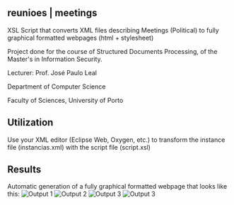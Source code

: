 ## reunioes | meetings

XSL Script that converts XML files describing Meetings (Political) to fully graphical formatted webpages (html + stylesheet)

Project done for the course of Structured Documents Processing, of the Master's in Information Security.

Lecturer: Prof. José Paulo Leal

Department of Computer Science

Faculty of Sciences, University of Porto

## Utilization
Use your XML editor (Eclipse Web, Oxygen, etc.) to transform the instance file (instancias.xml) with the script file (script.xsl)

## Results

Automatic generation of a fully graphical formatted webpage that looks like this:
![Output 1](https://i.imgur.com/ycllJl4.png)
![Output 2](https://i.imgur.com/nQ0NA2C.png)
![Output 3](https://i.imgur.com/TiE6j3a.png)
![Output 3](https://i.imgur.com/z4NPYrj.png)
